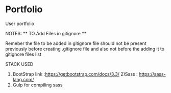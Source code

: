 # Portfolio
User portfolio

NOTES: 
** TO Add  Files in gitignore **

Remeber the file to be added in gitignore file should not be present previously before creating .gitignore file and also not before the adding it to gitignore files list 

STACK USED

1) BootStrap link :https://getbootstrap.com/docs/3.3/
2)Sass : https://sass-lang.com/
3) Gulp for compiling sass 

